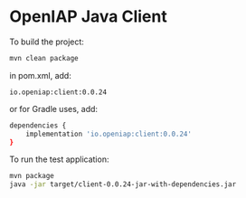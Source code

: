 # OpenIAP Java Client

To build the project:
```bash
mvn clean package
```

in pom.xml, add:
```
io.openiap:client:0.0.24
```

or for Gradle uses, add:
```bash
dependencies {
    implementation 'io.openiap:client:0.0.24'
}
```

To run the test application:
```bash
mvn package
java -jar target/client-0.0.24-jar-with-dependencies.jar
```

